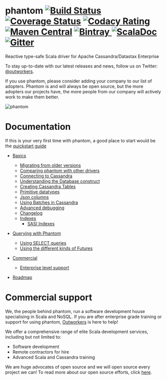 phantom
[![Build Status](https://travis-ci.org/outworkers/phantom.svg?branch=develop)](https://travis-ci.org/outworkers/phantom?branch=develop) [![Coverage Status](https://coveralls.io/repos/outworkers/phantom/badge.svg)](https://coveralls.io/r/outworkers/phantom)  [![Codacy Rating](https://api.codacy.com/project/badge/grade/25bee222a7d142ff8151e6ceb39151b4)](https://www.codacy.com/app/flavian/phantom_2) [![Maven Central](https://maven-badges.herokuapp.com/maven-central/com.outworkers/phantom-dsl_2.11/badge.svg)](https://maven-badges.herokuapp.com/maven-central/com.outworkers/phantom-dsl_2.11) [![Bintray](https://api.bintray.com/packages/outworkers/oss-releases/phantom-dsl/images/download.svg) ](https://bintray.com/outworkers/oss-releases/phantom-dsl/_latestVersion) [![ScalaDoc](http://javadoc-badge.appspot.com/com.outworkers/phantom-dsl_2.11.svg?label=scaladoc)](http://javadoc-badge.appspot.com/com.outworkers/phantom-dsl_2.11) [![Gitter](https://badges.gitter.im/Join%20Chat.svg)](https://gitter.im/outworkers/phantom?utm_source=badge&utm_medium=badge&utm_campaign=pr-badge&utm_content=badge)
===============================================================================================================================

Reactive type-safe Scala driver for Apache Cassandra/Datastax Enterprise

To stay up-to-date with our latest releases and news, follow us on Twitter: [@outworkers](https://twitter.com/outworkers_uk).

If you use phantom, please consider adding your company to our list of adopters. Phantom is and will always be open source, but the more adopters our projects have, the more people from our company will actively work to make them better.

![phantom](https://s3-eu-west-1.amazonaws.com/websudos/oss/logos/phantom.png "Outworkers Phantom")


Documentation
===================

If this is your very first time with phantom, a good place to start would be the [quickstart guide](./quickstart.md)

- [Basics](./basics/)
    - [Migrating from older versions](./roadmap.md)
    - [Comparing phantom with other drivers](./comparison.md)
    - [Connecting to Cassandra](./basics/connectors.md)
    - [Understanding the Database construct](./basics/database.md)
    - [Creating Cassandra Tables](./basics/tables.md)
    - [Primitive datatypes](./basics/primitives.md)
    - [Json columns](./basics/json_columns.md)
    - [Using Batches in Cassandra](./basics/batches.md)
    - [Advanced debugging](./basics/debugging.md)
    - [Changelog](./basics/changelog.md)
    - [Indexes](./basics/indexes)
        - [SASI Indexes](./basics/indexes/sasi.md)
- [Querying with Phantom](./querying)
    - [Using SELECT queries](./querying/select.md)
    - [Using the different kinds of Futures](./querying/execution.md)    
- [Commercial](./commercial)
    - [Enterprise level support](./commercial/support.md)

- [Roadmap](./roadmap.md)



Commercial support
===================
We, the people behind phantom, run a software development house specialising in Scala and NoSQL. If you are after enterprise grade
training or support for using phantom, [Outworkers](http://outworkers.com) is here to help!

We offer a comprehensive range of elite Scala development services, including but not limited to:

- Software development
- Remote contractors for hire
- Advanced Scala and Cassandra training

We are huge advocates of open source and we will open source every project we can! To read more about our open source efforts, click [here](http://www.outworkers.com/work).
